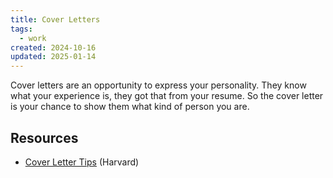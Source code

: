 ```yaml
---
title: Cover Letters
tags:
  - work
created: 2024-10-16
updated: 2025-01-14
---
```


Cover letters are an opportunity to express your personality. They know what your experience is, they got that from your resume. So the cover letter is your chance to show them what kind of person you are.

## Resources

- [Cover Letter Tips](https://careerservices.fas.harvard.edu/resources/create-a-strong-resume#covertips) (Harvard)